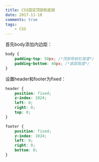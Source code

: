 ```yaml
---
title: CSS固定顶部和底部
date: 2017-11-10
comments: true
tags: 
	- CSS
---
```


首先body添加内边距：

```css
body {
    padding-top: 50px; /*顶部导航栏高度*/
    padding-bottom: 40px; /*底部高度*/
}
```

设置header和footer为fixed：

```css
header {
    position: fixed;
    z-index: 1024;
    left: 0;
    right: 0;
    top: 0;
}

footer {
    position: fixed;
    z-index: 1024;
    left: 0;
    right: 0;
    bottom: 0;
}
```

